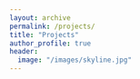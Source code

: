 ```yaml
---
layout: archive
permalink: /projects/
title: "Projects"
author_profile: true
header:
  image: "/images/skyline.jpg"
---
```

